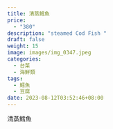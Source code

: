 ```yaml
---
title: 清蒸鱈魚
price:
  - "380"
description: "steamed Cod Fish "
draft: false
weight: 15
image: images/img_0347.jpeg
categories:
  - 台菜
  - 海鮮類
tags:
  - 鱈魚
  - 豆腐
date: 2023-08-12T03:52:46+08:00
---
```

清蒸鱈魚